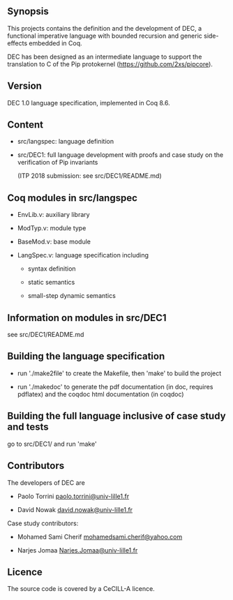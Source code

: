 
## Synopsis

This projects contains the definition and the development of DEC, a
functional imperative language with bounded recursion and generic
side-effects embedded in Coq.

DEC has been designed as an intermediate language to support the
translation to C of the Pip protokernel
(https://github.com/2xs/pipcore).

## Version

DEC 1.0 language specification, implemented in Coq 8.6.

## Content

* src/langspec: language definition 

* src/DEC1: full language development with proofs 
            and case study on the verification of Pip invariants
  
  (ITP 2018 submission: see src/DEC1/README.md)

## Coq modules in src/langspec

* EnvLib.v: auxiliary library

* ModTyp.v: module type

* BaseMod.v: base module

* LangSpec.v: language specification including

  + syntax definition

  + static semantics

  + small-step dynamic semantics

## Information on modules in src/DEC1

   see src/DEC1/README.md

## Building the language specification

* run './make2file' to create the Makefile, then 'make' to build the project

* run './makedoc' to generate the pdf documentation (in doc, requires
  pdflatex) and the coqdoc html documentation (in coqdoc)

## Building the full language inclusive of case study and tests

  go to src/DEC1/ and run 'make'

## Contributors

The developers of DEC are

* Paolo Torrini <paolo.torrini@univ-lille1.fr>

* David Nowak <david.nowak@univ-lille1.fr>

Case study contributors:

* Mohamed Sami Cherif <mohamedsami.cherif@yahoo.com>

* Narjes Jomaa <Narjes.Jomaa@univ-lille1.fr>

## Licence

  The source code is covered by a CeCILL-A licence.

